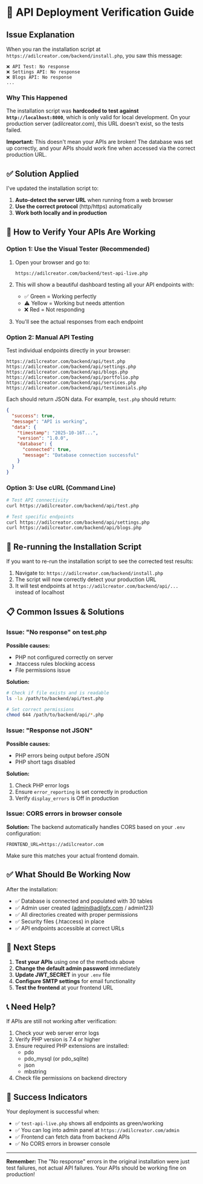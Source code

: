 # 🚀 API Deployment Verification Guide

## Issue Explanation

When you ran the installation script at `https://adilcreator.com/backend/install.php`, you saw this message:

```
❌ API Test: No response
❌ Settings API: No response
❌ Blogs API: No response
...
```

### Why This Happened

The installation script was **hardcoded to test against `http://localhost:8000`**, which is only valid for local development. On your production server (adilcreator.com), this URL doesn't exist, so the tests failed.

**Important:** This doesn't mean your APIs are broken! The database was set up correctly, and your APIs should work fine when accessed via the correct production URL.

## ✅ Solution Applied

I've updated the installation script to:
1. **Auto-detect the server URL** when running from a web browser
2. **Use the correct protocol** (http/https) automatically
3. **Work both locally and in production**

## 🧪 How to Verify Your APIs Are Working

### Option 1: Use the Visual Tester (Recommended)

1. Open your browser and go to:
   ```
   https://adilcreator.com/backend/test-api-live.php
   ```

2. This will show a beautiful dashboard testing all your API endpoints with:
   - ✅ Green = Working perfectly
   - ⚠️ Yellow = Working but needs attention
   - ❌ Red = Not responding

3. You'll see the actual responses from each endpoint

### Option 2: Manual API Testing

Test individual endpoints directly in your browser:

```
https://adilcreator.com/backend/api/test.php
https://adilcreator.com/backend/api/settings.php
https://adilcreator.com/backend/api/blogs.php
https://adilcreator.com/backend/api/portfolio.php
https://adilcreator.com/backend/api/services.php
https://adilcreator.com/backend/api/testimonials.php
```

Each should return JSON data. For example, `test.php` should return:
```json
{
  "success": true,
  "message": "API is working",
  "data": {
    "timestamp": "2025-10-16T...",
    "version": "1.0.0",
    "database": {
      "connected": true,
      "message": "Database connection successful"
    }
  }
}
```

### Option 3: Use cURL (Command Line)

```bash
# Test API connectivity
curl https://adilcreator.com/backend/api/test.php

# Test specific endpoints
curl https://adilcreator.com/backend/api/settings.php
curl https://adilcreator.com/backend/api/blogs.php
```

## 🔧 Re-running the Installation Script

If you want to re-run the installation script to see the corrected test results:

1. Navigate to: `https://adilcreator.com/backend/install.php`
2. The script will now correctly detect your production URL
3. It will test endpoints at `https://adilcreator.com/backend/api/...` instead of localhost

## 📋 Common Issues & Solutions

### Issue: "No response" on test.php
**Possible causes:**
- PHP not configured correctly on server
- .htaccess rules blocking access
- File permissions issue

**Solution:**
```bash
# Check if file exists and is readable
ls -la /path/to/backend/api/test.php

# Set correct permissions
chmod 644 /path/to/backend/api/*.php
```

### Issue: "Response not JSON"
**Possible causes:**
- PHP errors being output before JSON
- PHP short tags disabled

**Solution:**
1. Check PHP error logs
2. Ensure `error_reporting` is set correctly in production
3. Verify `display_errors` is Off in production

### Issue: CORS errors in browser console
**Solution:**
The backend automatically handles CORS based on your `.env` configuration:

```env
FRONTEND_URL=https://adilcreator.com
```

Make sure this matches your actual frontend domain.

## ✅ What Should Be Working Now

After the installation:
- ✅ Database is connected and populated with 30 tables
- ✅ Admin user created (admin@adilgfx.com / admin123)
- ✅ All directories created with proper permissions
- ✅ Security files (.htaccess) in place
- ✅ API endpoints accessible at correct URLs

## 🔐 Next Steps

1. **Test your APIs** using one of the methods above
2. **Change the default admin password** immediately
3. **Update JWT_SECRET** in your `.env` file
4. **Configure SMTP settings** for email functionality
5. **Test the frontend** at your frontend URL

## 📞 Need Help?

If APIs are still not working after verification:

1. Check your web server error logs
2. Verify PHP version is 7.4 or higher
3. Ensure required PHP extensions are installed:
   - pdo
   - pdo_mysql (or pdo_sqlite)
   - json
   - mbstring
4. Check file permissions on backend directory

## 🎉 Success Indicators

Your deployment is successful when:
- ✅ `test-api-live.php` shows all endpoints as green/working
- ✅ You can log into admin panel at `https://adilcreator.com/admin`
- ✅ Frontend can fetch data from backend APIs
- ✅ No CORS errors in browser console

---

**Remember:** The "No response" errors in the original installation were just test failures, not actual API failures. Your APIs should be working fine on production!
